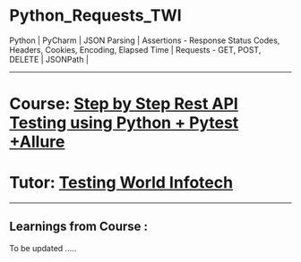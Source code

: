 # Python_Requests_TWI
Python | PyCharm | JSON Parsing | Assertions - Response Status Codes, Headers, Cookies, Encoding, Elapsed Time | Requests - GET, POST, DELETE | JSONPath |  

------------------------------------------------------------------------------------------------------------------------
# Course: <a href="https://www.udemy.com/course/api-testing-python/">Step by Step Rest API Testing using Python + Pytest +Allure</a>

# Tutor: <a href="https://www.udemy.com/user/technology-world/"> Testing World Infotech</a>
------------------------------------------------------------------------------------------------------------------------
Learnings from Course : 
------------------------------------------------------------------------------------------------------------------------

To be updated .....

